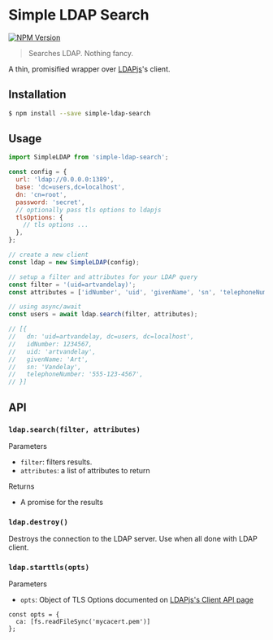 # Simple LDAP Search

[![NPM Version](https://img.shields.io/npm/v/simple-ldap-search.svg)](https://www.npmjs.com/package/simple-ldap-search)

> Searches LDAP. Nothing fancy.

A thin, promisified wrapper over [LDAPjs](http://ldapjs.org)'s client.

## Installation

```sh
$ npm install --save simple-ldap-search
```

## Usage

```js
import SimpleLDAP from 'simple-ldap-search';

const config = {
  url: 'ldap://0.0.0.0:1389',
  base: 'dc=users,dc=localhost',
  dn: 'cn=root',
  password: 'secret',
  // optionally pass tls options to ldapjs
  tlsOptions: {
    // tls options ...
  },
};

// create a new client
const ldap = new SimpleLDAP(config);

// setup a filter and attributes for your LDAP query
const filter = '(uid=artvandelay)';
const attributes = ['idNumber', 'uid', 'givenName', 'sn', 'telephoneNumber'];

// using async/await
const users = await ldap.search(filter, attributes);

// [{
//   dn: 'uid=artvandelay, dc=users, dc=localhost',
//   idNumber: 1234567,
//   uid: 'artvandelay',
//   givenName: 'Art',
//   sn: 'Vandelay',
//   telephoneNumber: '555-123-4567',
// }]
```

## API

### `ldap.search(filter, attributes)`

Parameters

- `filter`: filters results.
- `attributes`: a list of attributes to return

Returns

- A promise for the results

### `ldap.destroy()`

Destroys the connection to the LDAP server. Use when all done with LDAP client.

### `ldap.starttls(opts)`
Parameters

- `opts`: Object of TLS Options documented on [LDAPjs's Client API page](http://ldapjs.org/client.html#starttls)
```
const opts = {
  ca: [fs.readFileSync('mycacert.pem')]
};
```